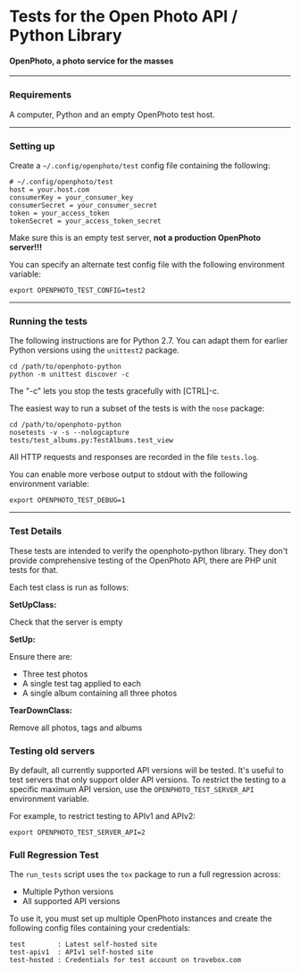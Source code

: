 Tests for the Open Photo API / Python Library
=======================
#### OpenPhoto, a photo service for the masses

----------------------------------------
<a name="requirements"></a>
### Requirements
A computer, Python and an empty OpenPhoto test host.

---------------------------------------
<a name="setup"></a>
### Setting up

Create a ``~/.config/openphoto/test`` config file containing the following:

    # ~/.config/openphoto/test
    host = your.host.com
    consumerKey = your_consumer_key
    consumerSecret = your_consumer_secret
    token = your_access_token
    tokenSecret = your_access_token_secret

Make sure this is an empty test server, **not a production OpenPhoto server!!!**

You can specify an alternate test config file with the following environment variable:

    export OPENPHOTO_TEST_CONFIG=test2

---------------------------------------
<a name="running"></a>
### Running the tests

The following instructions are for Python 2.7. You can adapt them for earlier
Python versions using the ``unittest2`` package.

    cd /path/to/openphoto-python
    python -m unittest discover -c

The "-c" lets you stop the tests gracefully with \[CTRL\]-c.

The easiest way to run a subset of the tests is with the ``nose`` package:

    cd /path/to/openphoto-python
    nosetests -v -s --nologcapture tests/test_albums.py:TestAlbums.test_view

All HTTP requests and responses are recorded in the file ``tests.log``.

You can enable more verbose output to stdout with the following environment variable:

    export OPENPHOTO_TEST_DEBUG=1

---------------------------------------
<a name="test_details"></a>
### Test Details

These tests are intended to verify the openphoto-python library.
They don't provide comprehensive testing of the OpenPhoto API,
there are PHP unit tests for that.

Each test class is run as follows:

**SetUpClass:**

Check that the server is empty

**SetUp:**

Ensure there are:

 * Three test photos
 * A single test tag applied to each
 * A single album containing all three photos

**TearDownClass:**

Remove all photos, tags and albums

### Testing old servers

By default, all currently supported API versions will be tested.
It's useful to test servers that only support older API versions.
To restrict the testing to a specific maximum API version, use the
``OPENPHOTO_TEST_SERVER_API`` environment variable.

For example, to restrict testing to APIv1 and APIv2:

    export OPENPHOTO_TEST_SERVER_API=2

<a name="full_regression"></a>
### Full Regression Test

The ``run_tests`` script uses the ``tox`` package to run a full regression across:
 * Multiple Python versions
 * All supported API versions

To use it, you must set up multiple OpenPhoto instances and create the following
config files containing your credentials:

    test        : Latest self-hosted site
    test-apiv1  : APIv1 self-hosted site
    test-hosted : Credentials for test account on trovebox.com

